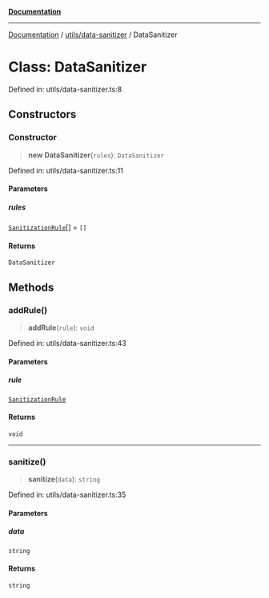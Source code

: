 [**Documentation**](../../../README.md)

***

[Documentation](../../../README.md) / [utils/data-sanitizer](../README.md) / DataSanitizer

# Class: DataSanitizer

Defined in: utils/data-sanitizer.ts:8

## Constructors

### Constructor

> **new DataSanitizer**(`rules`): `DataSanitizer`

Defined in: utils/data-sanitizer.ts:11

#### Parameters

##### rules

[`SanitizationRule`](../interfaces/SanitizationRule.md)[] = `[]`

#### Returns

`DataSanitizer`

## Methods

### addRule()

> **addRule**(`rule`): `void`

Defined in: utils/data-sanitizer.ts:43

#### Parameters

##### rule

[`SanitizationRule`](../interfaces/SanitizationRule.md)

#### Returns

`void`

***

### sanitize()

> **sanitize**(`data`): `string`

Defined in: utils/data-sanitizer.ts:35

#### Parameters

##### data

`string`

#### Returns

`string`
